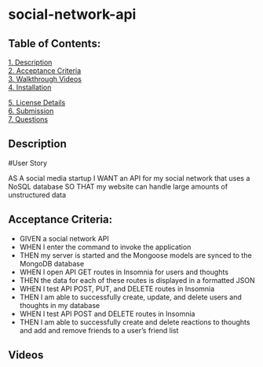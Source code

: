# social-network-api

 ## Table of Contents:  
[1. Description](#Description)  
[2. Acceptance Criteria](#Acceptance-Criteria)  
[3. Walkthrough Videos](#Videos)  
[4. Installation](#Installation)

[5. License Details](#License-Details)  
[6. Submission](#Submission)   
[7. Questions](#Questions)  

## Description
#User Story

AS A social media startup
I WANT an API for my social network that uses a NoSQL database
SO THAT my website can handle large amounts of unstructured data

## Acceptance Criteria:
- GIVEN a social network API
- WHEN I enter the command to invoke the application
- THEN my server is started and the Mongoose models are synced to the MongoDB database
- WHEN I open API GET routes in Insomnia for users and thoughts
- THEN the data for each of these routes is displayed in a formatted JSON
- WHEN I test API POST, PUT, and DELETE routes in Insomnia
- THEN I am able to successfully create, update, and delete users and thoughts in my database
- WHEN I test API POST and DELETE routes in Insomnia
- THEN I am able to successfully create and delete reactions to thoughts and add and remove friends to a user’s friend list

## Videos
